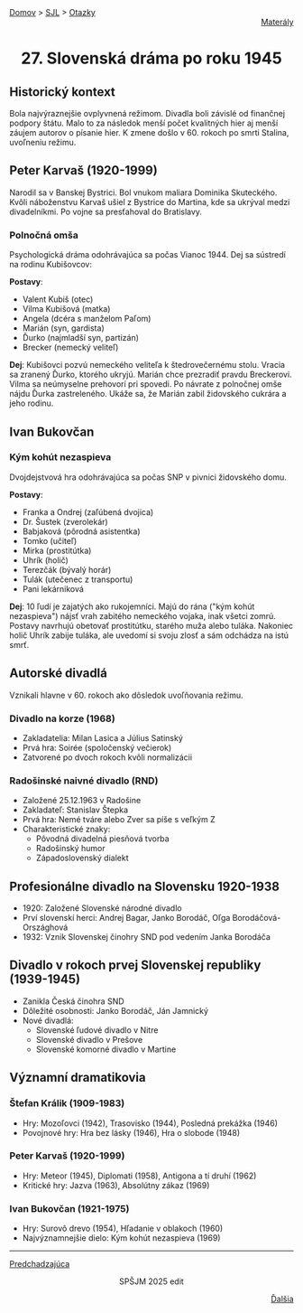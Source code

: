 <div align="center">
    <div align="left">
        <a href="/README.md">Domov</a>
        >
        <a href="../SLOVENCINA.md">SJL</a>
        >
        <a href="../ustne-otazky.md">Otazky</a>
    </div>
    <div align="right">
        <a href="https://drive.google.com/drive/folders/">Materály</a>
    </div>

# 27. Slovenská dráma po roku 1945
</div>

## Historický kontext
Bola najvýraznejšie ovplyvnená režimom. Divadla boli závislé od finančnej podpory štátu. Malo to za následok menší počet kvalitných hier aj menší záujem autorov o písanie hier. K zmene došlo v 60. rokoch po smrti Stalina, uvoľneniu režimu.

## Peter Karvaš (1920-1999)
Narodil sa v Banskej Bystrici. Bol vnukom maliara Dominika Skuteckého. Kvôli náboženstvu Karvaš ušiel z Bystrice do Martina, kde sa ukrýval medzi divadelníkmi. Po vojne sa presťahoval do Bratislavy.

### Polnočná omša
Psychologická dráma odohrávajúca sa počas Vianoc 1944. Dej sa sústredí na rodinu Kubišovcov:

**Postavy**:
- Valent Kubiš (otec)
- Vilma Kubišová (matka)
- Angela (dcéra s manželom Paľom)
- Marián (syn, gardista)
- Ďurko (najmladší syn, partizán)
- Brecker (nemecký veliteľ)

**Dej**:
Kubišovci pozvú nemeckého veliteľa k štedrovečernému stolu. Vracia sa zranený Ďurko, ktorého ukryjú. Marián chce prezradiť pravdu Breckerovi. Vilma sa neúmyselne prehovorí pri spovedi. Po návrate z polnočnej omše nájdu Ďurka zastreleného. Ukáže sa, že Marián zabil židovského cukrára a jeho rodinu.

## Ivan Bukovčan

### Kým kohút nezaspieva
Dvojdejstvová hra odohrávajúca sa počas SNP v pivnici židovského domu.

**Postavy**:
- Franka a Ondrej (zaľúbená dvojica)
- Dr. Šustek (zverolekár)
- Babjaková (pôrodná asistentka)
- Tomko (učiteľ)
- Mirka (prostitútka)
- Uhrík (holič)
- Terezčák (bývalý horár)
- Tulák (utečenec z transportu)
- Pani lekárniková

**Dej**:
10 ľudí je zajatých ako rukojemníci. Majú do rána ("kým kohút nezaspieva") nájsť vrah zabitého nemeckého vojaka, inak všetci zomrú. Postavy navrhujú obetovať prostitútku, starého muža alebo tuláka. Nakoniec holič Uhrík zabije tuláka, ale uvedomí si svoju zlosť a sám odchádza na istú smrť.

## Autorské divadlá
Vznikali hlavne v 60. rokoch ako dôsledok uvoľňovania režimu.

### Divadlo na korze (1968)
- Zakladatelia: Milan Lasica a Július Satinský
- Prvá hra: Soirée (spoločenský večierok)
- Zatvorené po dvoch rokoch kvôli normalizácii

### Radošinské naivné divadlo (RND)
- Založené 25.12.1963 v Radošine
- Zakladateľ: Stanislav Štepka
- Prvá hra: Nemé tváre alebo Zver sa píše s veľkým Z
- Charakteristické znaky:
  - Pôvodná divadelná piesňová tvorba
  - Radošinský humor
  - Západoslovenský dialekt

## Profesionálne divadlo na Slovensku 1920-1938
- 1920: Založené Slovenské národné divadlo
- Prví slovenskí herci: Andrej Bagar, Janko Borodáč, Oľga Borodáčová-Országhová
- 1932: Vznik Slovenskej činohry SND pod vedením Janka Borodáča

## Divadlo v rokoch prvej Slovenskej republiky (1939-1945)
- Zanikla Česká činohra SND
- Dôležité osobnosti: Janko Borodáč, Ján Jamnický
- Nové divadlá: 
  - Slovenské ľudové divadlo v Nitre
  - Slovenské divadlo v Prešove
  - Slovenské komorné divadlo v Martine

## Významní dramatikovia

### Štefan Králik (1909-1983)
- Hry: Mozoľovci (1942), Trasovisko (1944), Posledná prekážka (1946)
- Povojnové hry: Hra bez lásky (1946), Hra o slobode (1948)

### Peter Karvaš (1920-1999)
- Hry: Meteor (1945), Diplomati (1958), Antigona a tí druhí (1962)
- Kritické hry: Jazva (1963), Absolútny zákaz (1969)

### Ivan Bukovčan (1921-1975)
- Hry: Surovô drevo (1954), Hľadanie v oblakoch (1960)
- Najvýznamnejšie dielo: Kým kohút nezaspieva (1969)

---
<div align="left">

[Predchadzajúca](26.md)
</div>
<div align="center">
SPŠJM 2025 edit
</div>
<div align="right">

[Ďalšia](28.md)
</div>


